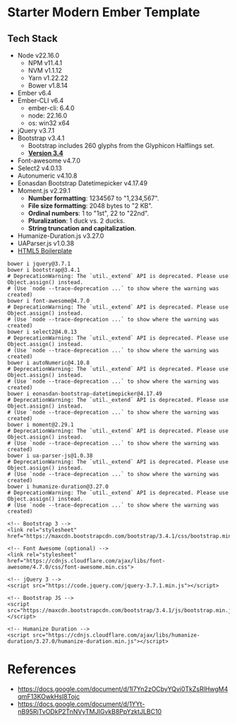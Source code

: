 # Starter Modern Ember Template

## Tech Stack
+ Node v22.16.0
  + NPM v11.4.1
  + NVM v1.1.12
  + Yarn v1.22.22
  + Bower v1.8.14
+ Ember v6.4
+ Ember-CLI v6.4
  + ember-cli: 6.4.0
  + node: 22.16.0
  + os: win32 x64
+ jQuery v3.7.1
+ Bootstrap v3.4.1
  + Bootstrap includes 260 glyphs from the Glyphicon Halflings set.
  + [**Version 3.4**](https://getbootstrap.com/docs/3.4/)
+ Font-awesome v4.7.0
+ Select2 v4.0.13
+ Autonumeric v4.10.8
+ Eonasdan Bootstrap Datetimepicker v4.17.49
+ Moment.js v2.29.1
  + **Number formatting**: 1234567 to "1,234,567".
  + **File size formatting**: 2048 bytes to "2 KB".
  + **Ordinal numbers**: 1 to "1st", 22 to "22nd".
  + **Pluralization**: 1 duck vs. 2 ducks.
  + **String truncation and capitalization**.
+ Humanize-Duration.js v3.27.0
+ UAParser.js v1.0.38
+ [HTML5 Boilerplate](https://github.com/h5bp/html5-boilerplate/)

```
bower i jquery@3.7.1
bower i bootstrap@3.4.1
# DeprecationWarning: The `util._extend` API is deprecated. Please use Object.assign() instead.
# (Use `node --trace-deprecation ...` to show where the warning was created)
bower i font-awesome@4.7.0
# DeprecationWarning: The `util._extend` API is deprecated. Please use Object.assign() instead.
# (Use `node --trace-deprecation ...` to show where the warning was created)
bower i select2@4.0.13
# DeprecationWarning: The `util._extend` API is deprecated. Please use Object.assign() instead.
# (Use `node --trace-deprecation ...` to show where the warning was created)
bower i autoNumeric@4.10.8
# DeprecationWarning: The `util._extend` API is deprecated. Please use Object.assign() instead.
# (Use `node --trace-deprecation ...` to show where the warning was created)
bower i eonasdan-bootstrap-datetimepicker@4.17.49
# DeprecationWarning: The `util._extend` API is deprecated. Please use Object.assign() instead.
# (Use `node --trace-deprecation ...` to show where the warning was created)
bower i moment@2.29.1
# DeprecationWarning: The `util._extend` API is deprecated. Please use Object.assign() instead.
# (Use `node --trace-deprecation ...` to show where the warning was created)
bower i ua-parser-js@1.0.38
# DeprecationWarning: The `util._extend` API is deprecated. Please use Object.assign() instead.
# (Use `node --trace-deprecation ...` to show where the warning was created)
bower i humanize-duration@3.27.0
# DeprecationWarning: The `util._extend` API is deprecated. Please use Object.assign() instead.
# (Use `node --trace-deprecation ...` to show where the warning was created)
```

```
<!-- Bootstrap 3 -->
<link rel="stylesheet" href="https://maxcdn.bootstrapcdn.com/bootstrap/3.4.1/css/bootstrap.min.css">

<!-- Font Awesome (optional) -->
<link rel="stylesheet" href="https://cdnjs.cloudflare.com/ajax/libs/font-awesome/4.7.0/css/font-awesome.min.css">

<!-- jQuery 3 -->
<script src="https://code.jquery.com/jquery-3.7.1.min.js"></script>

<!-- Bootstrap JS -->
<script src="https://maxcdn.bootstrapcdn.com/bootstrap/3.4.1/js/bootstrap.min.js"></script>

<!-- Humanize Duration -->
<script src="https://cdnjs.cloudflare.com/ajax/libs/humanize-duration/3.27.0/humanize-duration.min.js"></script>
```

# References
+ https://docs.google.com/document/d/1l7Yn2zOCbyYQvi0TkZsRlHwgM4qmF13KOwkHsI8Tojc
+ https://docs.google.com/document/d/1YYt-nB95RjTvODkP2TnNVyTMJIGvkB8PpYzktJLBC10
